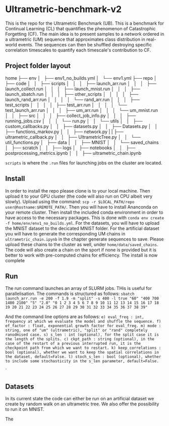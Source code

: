 # Ultrametric-benchmark-v2

This is the repo for the Ultrametric Benchmark (UB). This is a benchmark for Continual Learning (CL) that quantifies the phenomenon of Catastrophic Forgetting (CF).
The main idea is to present samples to a network ordered in a ultrametric (UM) sequence that approximates class distribution in real-world events. The sequences can then be shuffled destroying specific correlation timescales to quantify each timescale's contribution to CF.

## Project folder layout

 home
    ├── env
    │   ├── env1_no_builds.yml
    │   └── env1.yml
    ├── repo
    │   ├── code
    │   │   ├── scripts
    │   │   │   ├── launch_arr.run
    │   │   │   ├── launch_collect.run
    │   │   │   ├── launch_mnist.run
    │   │   │   ├── launch_sbatch.run
    │   │   │   ├── other_scripts
    │   │   │   │   ├── launch_rand_arr.run
    │   │   │   │   └── rand_arr.run
    │   │   │   ├── test_scripts
    │   │   │   │   ├── test_arr.run
    │   │   │   │   └── test_launch_arr.run
    │   │   │   ├── um_arr.run
    │   │   │   └── um_mnist.run
    │   │   ├── src
    │   │   │   ├── collect_job_info.py
    │   │   │   ├── running_jobs.csv
    │   │   │   └── run.py
    │   │   └── utils
    │   │       ├── custom_callbacks.py
    │   │       ├── datasets.py
    │   │       ├── Datasets.py
    │   │       ├── functions_markov.py
    │   │       ├── network.py
    |   |       ├── ultrametric_callback.py
    │   │       ├── UltrametricTree.py
    │   │       └── util_functions.py
    │   ├── data
    │   │   ├── MNIST
    │   │   └── saved_chains
    │   ├── scratch
    │   │   ├── logs
    │   ├── notebooks
    │   │   ├── postprocessing_metrics.ipynb
    │   │   ├── ultrametric_chain.ipynb
    

`scripts` is where the `.run` files for launching jobs on the cluster are located.

## Install

In order to install the repo please clone is to your local machine. Then upload it to your GPU cluster (the code will also run on CPU albeit very slowly). Upload using the command: `scp -r $LOCAL_PATH/repo user@hostname:$REMOTE_PATH/`. Then you will have to install Ananconda on your remote cluster. Then install the included conda environment in order to have access to the necessary packages. This is done with `conda env create -f home/env/env1_no_builds.yml`. 
For the datasets, you will have to upload the MNIST dataset to the decicated MNIST folder. For the artificial dataset you will have to generate the corresponding UM chains in `ultrametric_chain.ipynb` in the chapter generate sequences to save. Please upload these chains to the cluster as well, under `home/data/saved_chains`. The code will also create a chain on the sport if none is provided but it is better to work with pre-computed chains for efficiency.
The install is now complete

## Run

The run command launches an array of SLURM jobs. THis is useful for parallelisation. The commands is structured as follows:
`sbatch launch_arr.run -e 200 -f 1.9 -m "split" -s 400 -l true "60" "400 700 1400 2100" "5" "2.0" "0 1 2 3 4 5 6 7 8 9 10 11 12 13 14 15 16 17 18 19 20 21 22 23 24 25 26 27 28 29 30 31 32 33 34 35 36 37 38 39"`

And the command line options are as follows:
`
e) eval_freq : int, frequency at which we evaluate the model and shuffle the sequence.
f) ef_factor : float, exponential growth factor for eval_freq.
m) mode : string, one of "um" (ultrametric), "split" or "rand" completely ranodmised case.
s) s_len : int (optional), for the split case it is the length of the splits.
c) ckpt_path : string (optional), in the case of the restart of a previous interrupted run, it is the checkpoint path from which we want to restart.
k) keep_correlations : bool (optional), whether we want to keep the spatial correlations in the dataset, default=False.
l) stoch_s_len : bool (optional), whether to include some stochasticity in the s_len parameter, default=False.
`

`


## Datasets

In its current state the code can either be run on an artificial dataset we create by random walk on an ultrametric tree. We also offer the possibility to run it on MNIST.

The 
